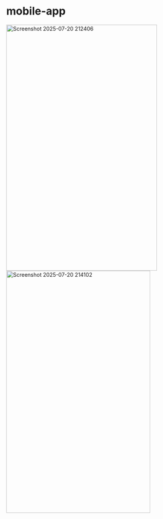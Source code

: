 # mobile-app

<img width="399" height="650" alt="Screenshot 2025-07-20 212406" src="https://github.com/user-attachments/assets/eea1cd35-20bd-4ed4-a53a-3c385e3d5a85" />

<img width="381" height="640" alt="Screenshot 2025-07-20 214102" src="https://github.com/user-attachments/assets/a9c9dcf3-092e-4ee9-886b-e9f8779ad67a" />


